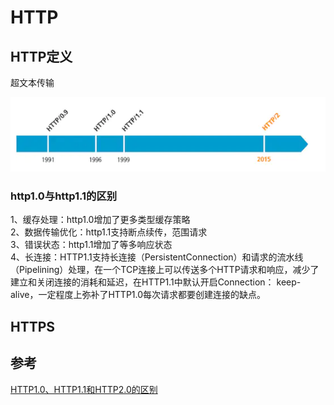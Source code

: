 # HTTP

## HTTP定义

超文本传输

![image](./image/http-history.webp)

### http1.0与http1.1的区别

1、缓存处理：http1.0增加了更多类型缓存策略  
2、数据传输优化：http1.1支持断点续传，范围请求  
3、错误状态：http1.1增加了等多响应状态  
4、长连接：HTTP1.1支持长连接（PersistentConnection）和请求的流水线（Pipelining）处理，在一个TCP连接上可以传送多个HTTP请求和响应，减少了建立和关闭连接的消耗和延迟，在HTTP1.1中默认开启Connection： keep-alive，一定程度上弥补了HTTP1.0每次请求都要创建连接的缺点。

## HTTPS

## 参考

[HTTP1.0、HTTP1.1和HTTP2.0的区别](https://www.jianshu.com/p/be29d679cbff)  
